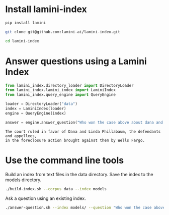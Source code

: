 # Install lamini-index

```bash
pip install lamini
```

```bash
git clone git@github.com:lamini-ai/lamini-index.git
```

```bash
cd lamini-index
```

# Answer questions using a Lamini Index

```python
from lamini_index.directory_loader import DirectoryLoader
from lamini_index.lamini_index import LaminiIndex
from lamini_index.query_engine import QueryEngine

loader = DirectoryLoader("data")
index = LaminiIndex(loader)
engine = QueryEngine(index)

answer = engine.answer_question("Who won the case above about dana and wells fargo?")

```

```
The court ruled in favor of Dana and Linda Phillabaum, the defendants and appellees,
in the foreclosure action brought against them by Wells Fargo.
```

# Use the command line tools

Build an index from text files in the data directory.  Save the index to the models directory.

```bash
./build-index.sh --corpus data --index models
```

Ask a question using an existing index.  

```bash
./answer-question.sh --index models/ --question "Who won the case above?"
```

